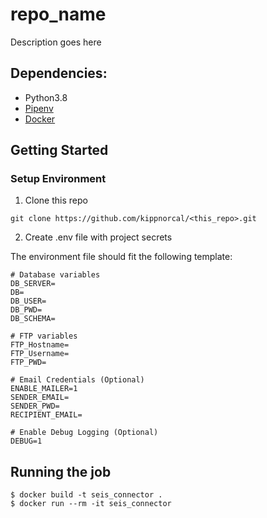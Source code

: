 # repo_name
Description goes here

## Dependencies:

- Python3.8
- [Pipenv](https://pipenv.readthedocs.io/en/latest/)
- [Docker](https://www.docker.com/)

## Getting Started

### Setup Environment

1. Clone this repo

```
git clone https://github.com/kippnorcal/<this_repo>.git
```

2. Create .env file with project secrets

The environment file should fit the following template:

```
# Database variables
DB_SERVER=
DB=
DB_USER=
DB_PWD=
DB_SCHEMA=

# FTP variables
FTP_Hostname=
FTP_Username=
FTP_PWD=

# Email Credentials (Optional)
ENABLE_MAILER=1
SENDER_EMAIL=
SENDER_PWD=
RECIPIENT_EMAIL=

# Enable Debug Logging (Optional)
DEBUG=1
```

## Running the job

```
$ docker build -t seis_connector .
$ docker run --rm -it seis_connector
```
